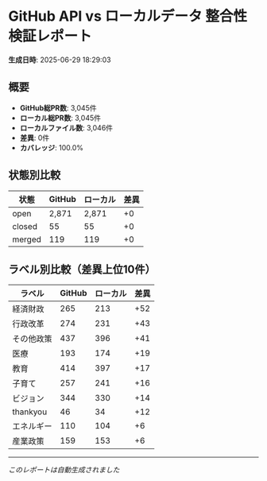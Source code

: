 # GitHub API vs ローカルデータ 整合性検証レポート

**生成日時**: 2025-06-29 18:29:03

## 概要

- **GitHub総PR数**: 3,045件
- **ローカル総PR数**: 3,045件
- **ローカルファイル数**: 3,046件
- **差異**: 0件
- **カバレッジ**: 100.0%

## 状態別比較

| 状態 | GitHub | ローカル | 差異 |
|------|--------|----------|------|
| open | 2,871 | 2,871 | +0 |
| closed | 55 | 55 | +0 |
| merged | 119 | 119 | +0 |

## ラベル別比較（差異上位10件）

| ラベル | GitHub | ローカル | 差異 |
|--------|--------|----------|------|
| 経済財政 | 265 | 213 | +52 |
| 行政改革 | 274 | 231 | +43 |
| その他政策 | 437 | 396 | +41 |
| 医療 | 193 | 174 | +19 |
| 教育 | 414 | 397 | +17 |
| 子育て | 257 | 241 | +16 |
| ビジョン | 344 | 330 | +14 |
| thankyou | 46 | 34 | +12 |
| エネルギー | 110 | 104 | +6 |
| 産業政策 | 159 | 153 | +6 |

---
*このレポートは自動生成されました*